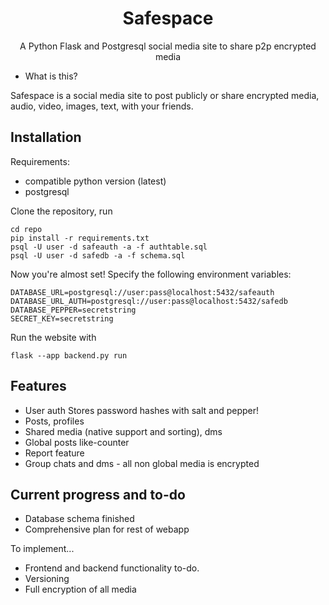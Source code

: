 <div align="center">
  
# Safespace
A Python Flask and Postgresql social media site to share p2p encrypted media

</div>

- What is this?

Safespace is a social media site to post publicly or share encrypted media, audio, video, images, text, with your friends.

## Installation
Requirements:
- compatible python version (latest)
- postgresql

Clone the repository, run
  ```terminal
  cd repo
  pip install -r requirements.txt
  psql -U user -d safeauth -a -f authtable.sql
  psql -U user -d safedb -a -f schema.sql
  ```

Now you're almost set!
Specify the following environment variables:
  ```terminal
  DATABASE_URL=postgresql://user:pass@localhost:5432/safeauth
  DATABASE_URL_AUTH=postgresql://user:pass@localhost:5432/safedb
  DATABASE_PEPPER=secretstring
  SECRET_KEY=secretstring
  ```

Run the website with
  ```terminal
  flask --app backend.py run
  ```

## Features
- User auth
Stores password hashes with salt and pepper!
- Posts, profiles
- Shared media (native support and sorting), dms
- Global posts like-counter
- Report feature
- Group chats and dms - all non global media is encrypted

## Current progress and to-do
- Database schema finished
- Comprehensive plan for rest of webapp

To implement...
- Frontend and backend functionality to-do.
- Versioning
- Full encryption of all media
